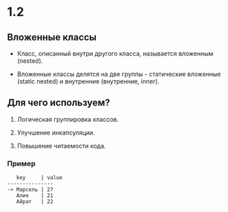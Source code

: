 # 1.2

## Вложенные классы

* Класс, описанный внутри другого класса, называется вложенным (nested).

* Вложенные классы делятся на две группы - статические вложенные (static nested) 
и внутренние (внутренние, inner).

## Для чего используем?

1. Логическая группировка классов.

2. Улучшение инкапсуляции.

3. Повышение читаемости кода.

### Пример

```
   key     | value
---------------
-> Марсель | 27
   Алия    | 21
   Айрат   | 22
```